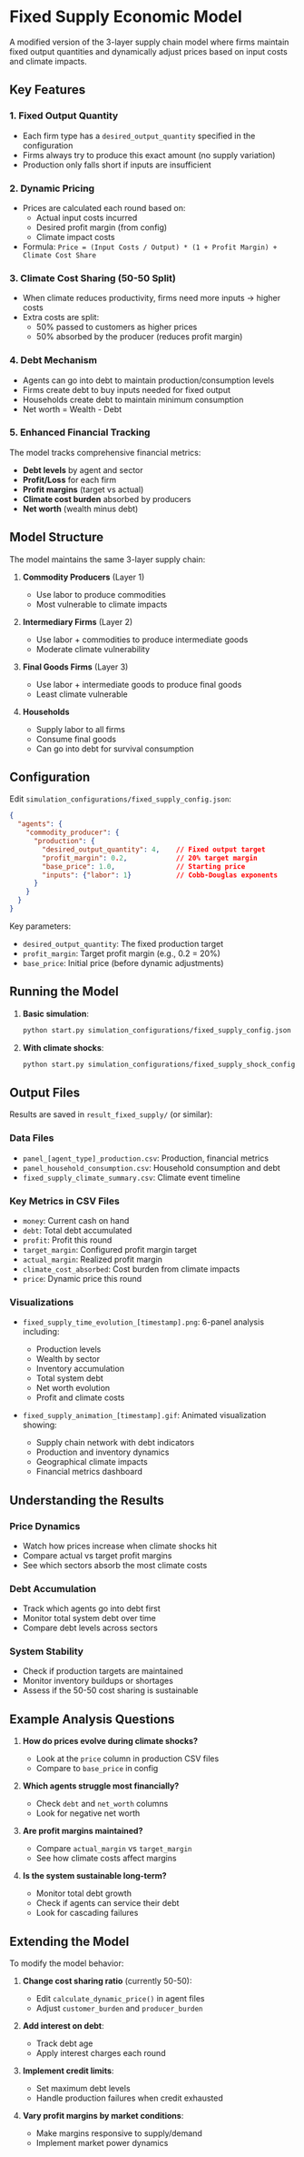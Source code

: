 # Fixed Supply Economic Model

A modified version of the 3-layer supply chain model where firms maintain fixed output quantities and dynamically adjust prices based on input costs and climate impacts.

## Key Features

### 1. Fixed Output Quantity
- Each firm type has a `desired_output_quantity` specified in the configuration
- Firms always try to produce this exact amount (no supply variation)
- Production only falls short if inputs are insufficient

### 2. Dynamic Pricing
- Prices are calculated each round based on:
  - Actual input costs incurred
  - Desired profit margin (from config)
  - Climate impact costs
- Formula: `Price = (Input Costs / Output) * (1 + Profit Margin) + Climate Cost Share`

### 3. Climate Cost Sharing (50-50 Split)
- When climate reduces productivity, firms need more inputs → higher costs
- Extra costs are split:
  - 50% passed to customers as higher prices
  - 50% absorbed by the producer (reduces profit margin)

### 4. Debt Mechanism
- Agents can go into debt to maintain production/consumption levels
- Firms create debt to buy inputs needed for fixed output
- Households create debt to maintain minimum consumption
- Net worth = Wealth - Debt

### 5. Enhanced Financial Tracking
The model tracks comprehensive financial metrics:
- **Debt levels** by agent and sector
- **Profit/Loss** for each firm
- **Profit margins** (target vs actual)
- **Climate cost burden** absorbed by producers
- **Net worth** (wealth minus debt)

## Model Structure

The model maintains the same 3-layer supply chain:

1. **Commodity Producers** (Layer 1)
   - Use labor to produce commodities
   - Most vulnerable to climate impacts
   
2. **Intermediary Firms** (Layer 2)
   - Use labor + commodities to produce intermediate goods
   - Moderate climate vulnerability
   
3. **Final Goods Firms** (Layer 3)
   - Use labor + intermediate goods to produce final goods
   - Least climate vulnerable
   
4. **Households**
   - Supply labor to all firms
   - Consume final goods
   - Can go into debt for survival consumption

## Configuration

Edit `simulation_configurations/fixed_supply_config.json`:

```json
{
  "agents": {
    "commodity_producer": {
      "production": {
        "desired_output_quantity": 4,    // Fixed output target
        "profit_margin": 0.2,            // 20% target margin
        "base_price": 1.0,               // Starting price
        "inputs": {"labor": 1}           // Cobb-Douglas exponents
      }
    }
  }
}
```

Key parameters:
- `desired_output_quantity`: The fixed production target
- `profit_margin`: Target profit margin (e.g., 0.2 = 20%)
- `base_price`: Initial price (before dynamic adjustments)

## Running the Model

1. **Basic simulation**:
   ```bash
   python start.py simulation_configurations/fixed_supply_config.json
   ```

2. **With climate shocks**:
   ```bash
   python start.py simulation_configurations/fixed_supply_shock_config.json
   ```

## Output Files

Results are saved in `result_fixed_supply/` (or similar):

### Data Files
- `panel_[agent_type]_production.csv`: Production, financial metrics
- `panel_household_consumption.csv`: Household consumption and debt
- `fixed_supply_climate_summary.csv`: Climate event timeline

### Key Metrics in CSV Files
- `money`: Current cash on hand
- `debt`: Total debt accumulated
- `profit`: Profit this round
- `target_margin`: Configured profit margin target
- `actual_margin`: Realized profit margin
- `climate_cost_absorbed`: Cost burden from climate impacts
- `price`: Dynamic price this round

### Visualizations
- `fixed_supply_time_evolution_[timestamp].png`: 6-panel analysis including:
  - Production levels
  - Wealth by sector
  - Inventory accumulation
  - Total system debt
  - Net worth evolution
  - Profit and climate costs
  
- `fixed_supply_animation_[timestamp].gif`: Animated visualization showing:
  - Supply chain network with debt indicators
  - Production and inventory dynamics
  - Geographical climate impacts
  - Financial metrics dashboard

## Understanding the Results

### Price Dynamics
- Watch how prices increase when climate shocks hit
- Compare actual vs target profit margins
- See which sectors absorb the most climate costs

### Debt Accumulation
- Track which agents go into debt first
- Monitor total system debt over time
- Compare debt levels across sectors

### System Stability
- Check if production targets are maintained
- Monitor inventory buildups or shortages
- Assess if the 50-50 cost sharing is sustainable

## Example Analysis Questions

1. **How do prices evolve during climate shocks?**
   - Look at the `price` column in production CSV files
   - Compare to `base_price` in config

2. **Which agents struggle most financially?**
   - Check `debt` and `net_worth` columns
   - Look for negative net worth

3. **Are profit margins maintained?**
   - Compare `actual_margin` vs `target_margin`
   - See how climate costs affect margins

4. **Is the system sustainable long-term?**
   - Monitor total debt growth
   - Check if agents can service their debt
   - Look for cascading failures

## Extending the Model

To modify the model behavior:

1. **Change cost sharing ratio** (currently 50-50):
   - Edit `calculate_dynamic_price()` in agent files
   - Adjust `customer_burden` and `producer_burden`

2. **Add interest on debt**:
   - Track debt age
   - Apply interest charges each round

3. **Implement credit limits**:
   - Set maximum debt levels
   - Handle production failures when credit exhausted

4. **Vary profit margins by market conditions**:
   - Make margins responsive to supply/demand
   - Implement market power dynamics